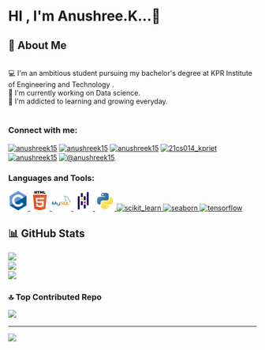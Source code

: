 # HI , I'm Anushree.K...👋





## 💫 About Me
<br>💻 I'm an ambitious student pursuing  my bachelor's degree at KPR Institute of Engineering and Technology .<br>🔭 I'm currently working on Data science.<br>🌱 I'm addicted to learning and growing everyday.<br><br>



<h3 align="left">Connect with me:</h3>
<p align="left">
<a href="https://linkedin.com/in/anushreek15" target="blank"><img align="center" src="https://raw.githubusercontent.com/rahuldkjain/github-profile-readme-generator/master/src/images/icons/Social/linked-in-alt.svg" alt="anushreek15" height="30" width="40" /></a>
<a href="https://kaggle.com/anushreek15" target="blank"><img align="center" src="https://raw.githubusercontent.com/rahuldkjain/github-profile-readme-generator/master/src/images/icons/Social/kaggle.svg" alt="anushreek15" height="30" width="40" /></a>
<a href="https://www.codechef.com/users/anushreek15" target="blank"><img align="center" src="https://cdn.jsdelivr.net/npm/simple-icons@3.1.0/icons/codechef.svg" alt="anushreek15" height="30" width="40" /></a>
<a href="https://www.hackerrank.com/21cs014_kpriet" target="blank"><img align="center" src="https://raw.githubusercontent.com/rahuldkjain/github-profile-readme-generator/master/src/images/icons/Social/hackerrank.svg" alt="21cs014_kpriet" height="30" width="40" /></a>
<a href="https://www.leetcode.com/anushreek15" target="blank"><img align="center" src="https://raw.githubusercontent.com/rahuldkjain/github-profile-readme-generator/master/src/images/icons/Social/leet-code.svg" alt="anushreek15" height="30" width="40" /></a>
<a href="https://www.hackerearth.com/@anushreek15" target="blank"><img align="center" src="https://raw.githubusercontent.com/rahuldkjain/github-profile-readme-generator/master/src/images/icons/Social/hackerearth.svg" alt="@anushreek15" height="30" width="40" /></a>
</p>

<h3 align="left">Languages and Tools:</h3>
<p align="left"> <a href="https://www.cprogramming.com/" target="_blank" rel="noreferrer"> <img src="https://raw.githubusercontent.com/devicons/devicon/master/icons/c/c-original.svg" alt="c" width="40" height="40"/> </a> <a href="https://www.w3.org/html/" target="_blank" rel="noreferrer"> <img src="https://raw.githubusercontent.com/devicons/devicon/master/icons/html5/html5-original-wordmark.svg" alt="html5" width="40" height="40"/> </a> <a href="https://www.mysql.com/" target="_blank" rel="noreferrer"> <img src="https://raw.githubusercontent.com/devicons/devicon/master/icons/mysql/mysql-original-wordmark.svg" alt="mysql" width="40" height="40"/> </a> <a href="https://pandas.pydata.org/" target="_blank" rel="noreferrer"> <img src="https://raw.githubusercontent.com/devicons/devicon/2ae2a900d2f041da66e950e4d48052658d850630/icons/pandas/pandas-original.svg" alt="pandas" width="40" height="40"/> </a> <a href="https://www.python.org" target="_blank" rel="noreferrer"> <img src="https://raw.githubusercontent.com/devicons/devicon/master/icons/python/python-original.svg" alt="python" width="40" height="40"/> </a> <a href="https://scikit-learn.org/" target="_blank" rel="noreferrer"> <img src="https://upload.wikimedia.org/wikipedia/commons/0/05/Scikit_learn_logo_small.svg" alt="scikit_learn" width="40" height="40"/> </a> <a href="https://seaborn.pydata.org/" target="_blank" rel="noreferrer"> <img src="https://seaborn.pydata.org/_images/logo-mark-lightbg.svg" alt="seaborn" width="40" height="40"/> </a> <a href="https://www.tensorflow.org" target="_blank" rel="noreferrer"> <img src="https://www.vectorlogo.zone/logos/tensorflow/tensorflow-icon.svg" alt="tensorflow" width="40" height="40"/> </a> </p>


## 📊 GitHub Stats
![](https://github-readme-stats.vercel.app/api?username=Anushree-kumar&theme=dracula&hide_border=false&include_all_commits=false&count_private=false)<br/>
![](https://github-readme-streak-stats.herokuapp.com/?user=Anushree-kumar&theme=dracula&hide_border=false)<br/>
![](https://github-readme-stats.vercel.app/api/top-langs/?username=Anushree-kumar&theme=dracula&hide_border=false&include_all_commits=false&count_private=false&layout=compact)

### 🔝 Top Contributed Repo
![](https://github-contributor-stats.vercel.app/api?username=Anushree-kumar&limit=5&theme=algolia&combine_all_yearly_contributions=true)

---
[![](https://visitcount.itsvg.in/api?id=Anushree-kumar&icon=0&color=11)](https://visitcount.itsvg.in)


